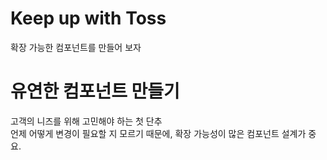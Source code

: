 # Keep up with Toss
확장 가능한 컴포넌트를 만들어 보자

# 유연한 컴포넌트 만들기
고객의 니즈를 위해 고민해야 하는 첫 단추  
언제 어떻게 변경이 필요할 지 모르기 때문에, 확장 가능성이 많은 컴포넌트 설계가 중요.

